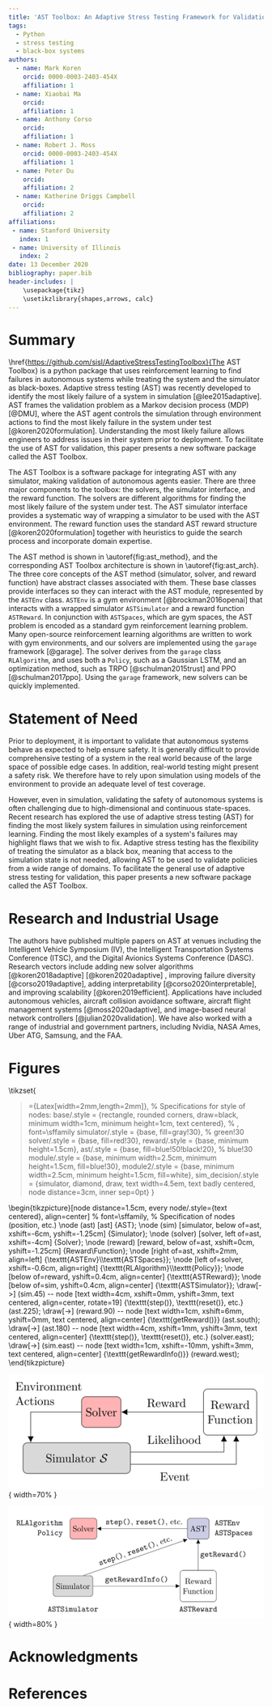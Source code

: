 ```yaml
---
title: 'AST Toolbox: An Adaptive Stress Testing Framework for Validation of Autonomous Systems'
tags:
  - Python
  - stress testing
  - black-box systems
authors:
  - name: Mark Koren
    orcid: 0000-0003-2403-454X
    affiliation: 1
  - name: Xiaobai Ma
    orcid:
    affiliation: 1
  - name: Anthony Corso
    orcid:
    affiliation: 1
  - name: Robert J. Moss
    orcid: 0000-0003-2403-454X
    affiliation: 1
  - name: Peter Du
    orcid:
    affiliation: 2
  - name: Katherine Driggs Campbell
    orcid:
    affiliation: 2
affiliations:
 - name: Stanford University
   index: 1
 - name: University of Illinois
   index: 2
date: 13 December 2020
bibliography: paper.bib
header-includes: |
    \usepackage{tikz}
    \usetikzlibrary{shapes,arrows, calc}
---
```


# Summary

\href{https://github.com/sisl/AdaptiveStressTestingToolbox}{The AST Toolbox} is a python package that uses reinforcement learning to find failures in autonomous systems while treating the system and the simulator as black-boxes.
Adaptive stress testing (AST) was recently developed to identify the most likely failure of a system in simulation [@lee2015adaptive].
AST frames the validation problem as a Markov decision process (MDP) [@DMU], where the AST agent controls the simulation through environment actions to find the most likely failure in the system under test [@koren2020formulation].
Understanding the most likely failure allows engineers to address issues in their system prior to deployment.
To facilitate the use of AST for validation, this paper presents a new software package called the AST Toolbox.

The AST Toolbox is a software package for integrating AST with any simulator, making validation of autonomous agents easier.
There are three major components to the toolbox: the solvers, the simulator interface, and the reward function.
The solvers are different algorithms for finding the most likely failure of the system under test.
The AST simulator interface provides a systematic way of wrapping a simulator to be used with the AST environment.
The reward function uses the standard AST reward structure [@koren2020formulation] together with heuristics to guide the search process and incorporate domain expertise.

The AST method is shown in \autoref{fig:ast_method}, and the corresponding AST Toolbox architecture is shown in \autoref{fig:ast_arch}.
The three core concepts of the AST method (simulator, solver, and reward function) have abstract classes associated with them.
These base classes provide interfaces so they can interact with the AST module, represented by the `ASTEnv` class.
`ASTEnv` is a gym environment [@brockman2016openai] that interacts with a wrapped simulator `ASTSimulator` and a reward function `ASTReward`.
In conjunction with `ASTSpaces`, which are gym spaces, the AST problem is encoded as a standard gym reinforcement learning problem.
Many open-source reinforcement learning algorithms are written to work with gym environments, and our solvers are implemented using the `garage` framework [@garage].
The solver derives from the `garage` class `RLAlgorithm`, and uses both a `Policy`, such as a Gaussian LSTM, and an optimization method, such as TRPO [@schulman2015trust] and PPO [@schulman2017ppo].
Using the `garage` framework, new solvers can be quickly implemented.

# Statement of Need

Prior to deployment, it is important to validate that autonomous systems behave as expected to help ensure safety.
It is generally difficult to provide comprehensive testing of a system in the real world because of the large space of possible edge cases.
In addition, real-world testing might present a safety risk.
We therefore have to rely upon simulation using models of the environment to provide an adequate level of test coverage.

However, even in simulation, validating the safety of autonomous systems is often challenging due to high-dimensional and continuous state-spaces.
Recent research has explored the use of adaptive stress testing (AST) for finding the most likely system failures in simulation using reinforcement learning.
Finding the most likely examples of a system's failures may highlight flaws that we wish to fix.
Adaptive stress testing has the flexibility of treating the simulator as a black box, meaning that access to the simulation state is not needed, allowing AST to be used to validate policies from a wide range of domains.
To facilitate the general use of adaptive stress testing for validation, this paper presents a new software package called the AST Toolbox.

# Research and Industrial Usage

The authors have published multiple papers on AST at venues including the Intelligent Vehicle Symposium (IV), the Intelligent Transportation Systems Conference (ITSC), and the Digital Avionics Systems Conference (DASC).
Research vectors include adding new solver algorithms [@koren2018adaptive] [@koren2020adaptive] , improving failure diversity [@corso2019adaptive], adding interpretability [@corso2020interpretable], and improving scalability [@koren2019efficient].
Applications have included autonomous vehicles, aircraft collision avoidance software, aircraft flight management systems [@moss2020adaptive], and image-based neural network controllers [@julian2020validation].
We have also worked with a range of industrial and government partners, including Nvidia, NASA Ames, Uber ATG, Samsung, and the FAA.

# Figures

\tikzset{
  >={Latex[width=2mm,length=2mm]},
  % Specifications for style of nodes:
            base/.style = {rectangle, rounded corners, draw=black,
                           minimum width=1cm, minimum height=1cm,
                           text centered}, % , font=\sffamily
            simulator/.style = {base, fill=gray!30}, % green!30
            solver/.style = {base, fill=red!30},
            reward/.style = {base, minimum height=1.5cm},
            ast/.style = {base, fill=blue!50!black!20}, % blue!30
            module/.style = {base, minimum width=2.5cm, minimum height=1.5cm, fill=blue!30},
            module2/.style = {base, minimum width=2.5cm, minimum height=1.5cm, fill=white},
            sim_decision/.style = {simulator, diamond, draw, text width=4.5em, text badly centered, node distance=3cm, inner sep=0pt}
}

\begin{tikzpicture}[node distance=1.5cm,
    every node/.style={text centered}, align=center] % font=\sffamily,
  % Specification of nodes (position, etc.)
    \node (ast)     [ast]   {AST};
    \node (sim)     [simulator, below of=ast, xshift=-6cm, yshift=-1.25cm]    {Simulator};
    \node (solver)  [solver, left of=ast, xshift=-4cm]    {Solver};
    \node (reward)  [reward, below of=ast, xshift=0cm, yshift=-1.25cm]    {Reward\\Function};
    \node [right of=ast, xshift=2mm, align=left]    {\texttt{ASTEnv}\\\texttt{ASTSpaces}};
    \node [left of=solver, xshift=-0.6cm, align=right]    {\texttt{RLAlgorithm}\\\texttt{Policy}};
    \node [below of=reward, yshift=0.4cm, align=center]    {\texttt{ASTReward}};
    \node [below of=sim, yshift=0.4cm, align=center]    {\texttt{ASTSimulator}};
    \draw[->]   (sim.45)    -- node [text width=4cm, xshift=0mm, yshift=3mm, text centered, align=center, rotate=19]    {\texttt{step()}, \texttt{reset()}, etc.} (ast.225);
    \draw[->]   (reward.90) -- node [text width=1cm, xshift=6mm, yshift=0mm, text centered, align=center]    {\texttt{getReward()}} (ast.south);
    \draw[->]   (ast.180)   -- node [text width=4cm, xshift=1mm, yshift=3mm, text centered, align=center]    {\texttt{step()}, \texttt{reset()}, etc.} (solver.east);
    \draw[->]   (sim.east)  -- node [text width=1cm, xshift=-10mm, yshift=3mm, text centered, align=center]    {\texttt{getRewardInfo()}} (reward.west);
\end{tikzpicture}

![The AST method. The simulator is treated as a black box. The solver optimizes a reward based on transition likelihood and whether an event has occurred.\label{fig:ast_method}](ast_method.png){ width=70% }

![The AST Toolbox architecture. `ASTEnv` combines the simulator and reward function in a gym environment. The solver is implemented using the `garage` package.\label{fig:ast_arch}](ast_arch.png){ width=80% }

# Acknowledgments


# References
